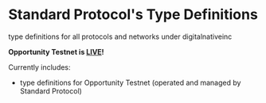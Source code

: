 # Standard Protocol's Type Definitions

type definitions for all protocols and networks under digitalnativeinc

**Opportunity Testnet is [LIVE](https://telemetry.polkadot.io/#list/Opportunity%20Standalone%20Testnet)!**

Currently includes:

- type definitions for Opportunity Testnet (operated and managed by Standard Protocol)
